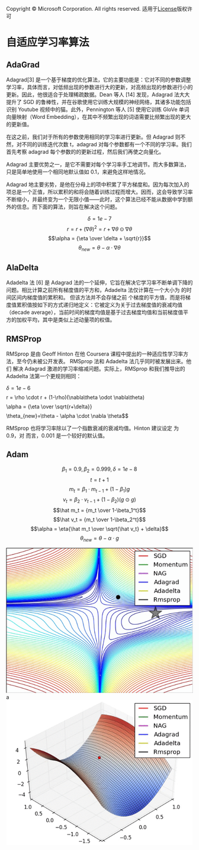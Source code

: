 Copyright © Microsoft Corporation. All rights reserved.
  适用于[License](https://github.com/Microsoft/ai-edu/blob/master/LICENSE.md)版权许可

# 自适应学习率算法

## AdaGrad

Adagrad[3] 是一个基于梯度的优化算法，它的主要功能是：它对不同的参数调整学习率，具体而言，对低频出现的参数进行大的更新，对高频出现的参数进行小的更新。因此，他很适合于处理稀疏数据。Dean 等人 [14] 发现，Adagrad 法大大提升了 SGD 的鲁棒性，并在谷歌使用它训练大规模的神经网络，其诸多功能包括识别 Youtube 视频中的猫。此外，Pennington 等人 [5] 使用它训练 GloVe 单词向量映射（Word Embedding），在其中不频繁出现的词语需要比频繁出现的更大的更新值。

在这之前，我们对于所有的参数使用相同的学习率进行更新。但 Adagrad 则不然，对不同的训练迭代次数 t，adagrad 对每个参数都有一个不同的学习率。我们首先考察 adagrad 每个参数的的更新过程，然后我们再使之向量化。

Adagrad 主要优势之一，是它不需要对每个学习率手工地调节。而大多数算法，只是简单地使用一个相同地默认值如 0.1，来避免这样地情况。

Adagrad 地主要劣势，是他在分母上的项中积累了平方梯度和。因为每次加入的项总是一个正值，所以累积的和将会随着训练过程而增大。因而，这会导致学习率不断缩小，并最终变为一个无限小值——此时，这个算法已经不能从数据中学到额外的信息。而下面的算法，则旨在解决这个问题。

$$\delta=1e-7$$
$$r = r + (\nabla\theta)^2 = r + \nabla \theta \odot \nabla \theta$$
$$\alpha = {\eta \over \delta + \sqrt{r}}$$
$$\theta_{new}=\theta - \alpha \cdot \nabla \theta$$

## AlaDelta

Adadelta 法 [6] 是 Adagrad 法的一个延伸，它旨在解决它学习率不断单调下降的问题。相比计算之前所有梯度值的平方和，Adadelta 法仅计算在一个大小为 的时间区间内梯度值的累积和。
但该方法并不会存储之前 个梯度的平方值，而是将梯度值累积值按如下的方式递归地定义：它被定义为关于过去梯度值的衰减均值（decade average），当前时间的梯度均值是基于过去梯度均值和当前梯度值平方的加权平均，其中是类似上述动量项的权值。



## RMSProp

RMSprop 是由 Geoff Hinton 在他 Coursera 课程中提出的一种适应性学习率方法，至今仍未被公开发表。
RMSprop 法和 Adadelta 法几乎同时被发展出来。他们 解决 Adagrad 激进的学习率缩减问题。实际上，RMSprop 和我们推导出的 Adadelta 法第一个更规则相同：

$\delta=1e-6$$$
$$r = \rho \cdot r + (1-\rho)(\nabla\theta \odot \nabla\theta)$$
$$\alpha = {\eta \over \sqrt{r+\delta}}$$
$$\theta_{new}=\theta - \alpha \cdot \nabla \theta$$

RMSprop 也将学习率除以了一个指数衰减的衰减均值。Hinton 建议设定 为 0.9，对 而言，0.001 是一个较好的默认值。

## Adam
$$\beta_1 = 0.9, \beta_2=0.999, \delta=1e-8$$
$$t=t+1$$
$$m_t = \beta_1 \cdot m_{t-1} + (1-\beta_1)g$$
$$v_t = \beta_2 \cdot v_{t-1} + (1-\beta_2)(g \odot g)$$
$$\hat m_t = {m_t \over 1-\beta_1^t}$$
$$\hat v_t = {m_t \over 1-\beta_2^t}$$
$$\alpha = \eta{\hat m_t \over \sqrt{\hat v_t} + \delta}$$
$$\theta_{new}=\theta - \alpha \cdot g$$


<img src=".\Images\9\1.gif">
a
<img src=".\Images\9\2.gif">